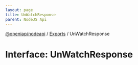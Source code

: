 ```yaml
---
layout: page
title: UnWatchResponse
parent: NodeJS Api
---
```

[@openiap/nodeapi](../README.html) / [Exports](../modules.html) / UnWatchResponse

# Interface: UnWatchResponse
